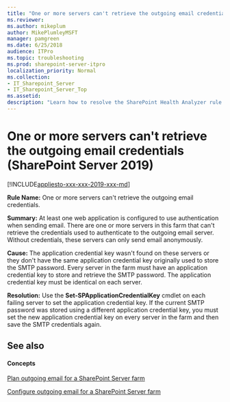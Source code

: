 ```yaml
---
title: "One or more servers can't retrieve the outgoing email credentials (SharePoint Server 2019)"
ms.reviewer: 
ms.author: mikeplum
author: MikePlumleyMSFT
manager: pamgreen
ms.date: 6/25/2018
audience: ITPro
ms.topic: troubleshooting
ms.prod: sharepoint-server-itpro
localization_priority: Normal
ms.collection:
- IT_Sharepoint_Server
- IT_Sharepoint_Server_Top
ms.assetid: 
description: "Learn how to resolve the SharePoint Health Analyzer rule: One or more servers can't retrieve the outgoing email credentials for, SharePoint Server."
---
```


# One or more servers can't retrieve the outgoing email credentials (SharePoint Server 2019)

[!INCLUDE[appliesto-xxx-xxx-2019-xxx-md](../includes/appliesto-xxx-xxx-2019-xxx-md.md)]

**Rule Name:** One or more servers can't retrieve the outgoing email credentials.

**Summary:** At least one web application is configured to use authentication when sending email. There are one or more servers in this farm that can't retrieve the credentials used to authenticate to the outgoing email server. Without credentials, these servers can only send email anonymously.

**Cause:** The application credential key wasn't found on these servers or they don't have the same application credential key originally used to store the SMTP password. Every server in the farm must have an application credential key to store and retrieve the SMTP password. The application credential key must be identical on each server.

**Resolution:** Use the **Set-SPApplicationCredentialKey** cmdlet on each failing server to set the application credential key. If the current SMTP password was stored using a different application credential key, you must set the new application credential key on every server in the farm and then save the SMTP credentials again.

## See also
<a name="server"> </a>

#### Concepts

[Plan outgoing email for a SharePoint Server farm](../administration/outgoing-email-planning.md)
  
[Configure outgoing email for a SharePoint Server farm](../administration/outgoing-email-configuration.md)
